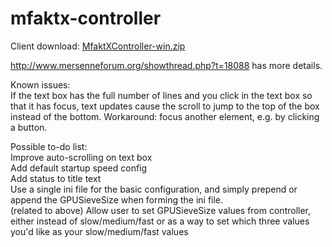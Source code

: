 mfaktx-controller
=================
Client download: <a href="https://github.com/Mini-Geek/mfaktx-controller/blob/master/MfaktXController-win.zip">MfaktXController-win.zip</a>

http://www.mersenneforum.org/showthread.php?t=18088 has more details.

Known issues:<br />
If the text box has the full number of lines and you click in the text box so that it has focus, text updates cause the scroll to jump to the top of the box instead of the bottom.  Workaround: focus another element, e.g. by clicking a button.

Possible to-do list:
<br />
Improve auto-scrolling on text box
<br />
Add default startup speed config
<br />
Add status to title text
<br />
Use a single ini file for the basic configuration, and simply prepend or append the GPUSieveSize when forming the ini file.
<br />
(related to above) Allow user to set GPUSieveSize values from controller, either instead of slow/medium/fast or as a way to set which three values you'd like as your slow/medium/fast values
